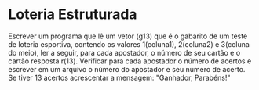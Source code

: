 # Loteria Estruturada

Escrever um programa que lê um vetor (g13) que é o gabarito de um teste de loteria esportiva, contendo os 
valores 1(coluna1), 2(coluna2) e 3(coluna do meio), ler a seguir, para cada apostador, o número de seu cartão e o 
cartão resposta r(13). Verificar para cada apostador o número de acertos e escrever em um arquivo o número do 
apostador e seu número de acerto. Se tiver 13 acertos acrescentar a mensagem: "Ganhador, Parabéns!" 
